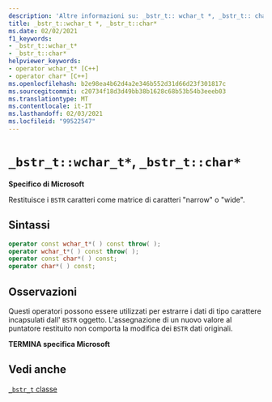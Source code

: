 ```yaml
---
description: 'Altre informazioni su: _bstr_t:: wchar_t *, _bstr_t:: char*'
title: _bstr_t::wchar_t *, _bstr_t::char*
ms.date: 02/02/2021
f1_keywords:
- _bstr_t::wchar_t*
- _bstr_t::char*
helpviewer_keywords:
- operator wchar_t* [C++]
- operator char* [C++]
ms.openlocfilehash: b2e98ea4b62d4a2e346b552d31d66d23f301817c
ms.sourcegitcommit: c20734f18d3d49bb38b1628c68b53b54b3eeeb03
ms.translationtype: MT
ms.contentlocale: it-IT
ms.lasthandoff: 02/03/2021
ms.locfileid: "99522547"
---
```

# <a name="_bstr_twchar_t-_bstr_tchar"></a>`_bstr_t::wchar_t*`, `_bstr_t::char*`

**Specifico di Microsoft**

Restituisce i `BSTR` caratteri come matrice di caratteri "narrow" o "wide".

## <a name="syntax"></a>Sintassi

```cpp
operator const wchar_t*( ) const throw( );
operator wchar_t*( ) const throw( );
operator const char*( ) const;
operator char*( ) const;
```

## <a name="remarks"></a>Osservazioni

Questi operatori possono essere utilizzati per estrarre i dati di tipo carattere incapsulati dall' `BSTR` oggetto. L'assegnazione di un nuovo valore al puntatore restituito non comporta la modifica dei `BSTR` dati originali.

**TERMINA specifica Microsoft**

## <a name="see-also"></a>Vedi anche

[`_bstr_t` classe](../cpp/bstr-t-class.md)
